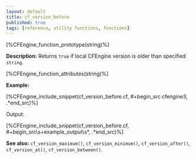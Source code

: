 ```yaml
---
layout: default
title: cf_version_before
published: true
tags: [reference, utility functions, functions]
---
```


[%CFEngine_function_prototype(string)%]

**Description:** Returns `true` if local CFEngine version is older than specified `string`.

[%CFEngine_function_attributes(string)%]

**Example:**

[%CFEngine_include_snippet(cf_version_before.cf, #\+begin_src cfengine3, .*end_src)%]

Output:

[%CFEngine_include_snippet(cf_version_before.cf, #\+begin_src\s+example_output\s*, .*end_src)%]

**See also:** `cf_version_maximum()`, `cf_version_minimum()`, `cf_version_after()`, `cf_version_at()`, `cf_version_between()`.
